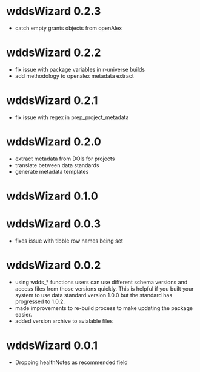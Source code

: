 # wddsWizard 0.2.3
- catch empty grants objects from openAlex

# wddsWizard 0.2.2

- fix issue with package variables in r-universe builds
- add methodology to openalex metadata extract

# wddsWizard 0.2.1

- fix issue with regex in prep_project_metadata

# wddsWizard 0.2.0

* extract metadata from DOIs for projects
* translate between data standards
* generate metadata templates


# wddsWizard 0.1.0

# wddsWizard 0.0.3

* fixes issue with tibble row names being set

# wddsWizard 0.0.2

* using wdds_* functions users can use different schema versions and access files
from those versions quickly. This is helpful if you built your system to use 
data standard version 1.0.0 but the standard has progressed to 1.0.2. 
* made improvements to re-build process to make updating the package easier.
* added version archive to avialable files

# wddsWizard 0.0.1

* Dropping healthNotes as recommended field
